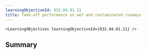 ```yaml
---
learningObjectiveId: 032.04.01.11
title: Take-off performance on wet and contaminated runways
---
```


```tsx eval
<LearningOBjectives learningObjectiveId={032.04.01.11} />
```

## Summary
